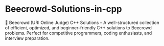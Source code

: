 # Beecrowd-Solutions-in-cpp
🚀 Beecrowd (URI Online Judge) C++ Solutions – A well-structured collection of efficient, optimized, and beginner-friendly C++ solutions to Beecrowd problems. Perfect for competitive programmers, coding enthusiasts, and interview preparation.
